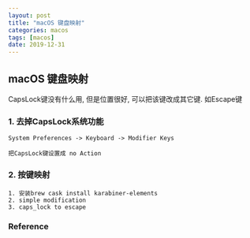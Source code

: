 ```yaml
---
layout: post
title: "macOS 键盘映射"
categories: macos
tags: [macos]
date: 2019-12-31
---
```


## macOS 键盘映射

CapsLock键没有什么用, 但是位置很好, 可以把该键改成其它键. 如Escape键

### 1. 去掉CapsLock系统功能

    System Preferences -> Keyboard -> Modifier Keys

    把CapsLock键设置成 no Action

### 2. 按键映射

    1. 安装brew cask install karabiner-elements
    2. simple modification
    3. caps_lock to escape
    

### Reference
